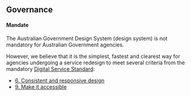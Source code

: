 ## Governance

#### Mandate
The Australian Government Design System (design system) is not mandatory for Australian Government agencies.

However, we believe that it is the simplest, fastest and clearest way for agencies undergoing a service redesign to meet several criteria from the mandatory [Digital Service Standard](https://www.designsystemau.org/standard):

- [6. Consistent and responsive design](https://www.designsystemau.org/help-and-advice/digital-service-standard/digital-service-standard-criteria/6-consistent-and-responsive-design)
- [9. Make it accessible](https://www.designsystemau.org/help-and-advice/digital-service-standard/digital-service-standard-criteria/9-make-it-accessible)

<!--
#### Responsibilities
Design System AU is the curator of the design system and related communities.

We provide online and offline platforms for the community to discuss, contribute to, adapt and extend the design system and ensure the design system continues to meet the community’s needs. Design System AU is also responsible for:

- Defining and championing [design principles](https://docs.designsystemau.org/about#design-principles) to guide the direction and shape of the product
- Managing administrators and moderators of the [design system community forum](https://community.digital.gov.au/c/designsystem) and the associated [Code of Conduct](https://community.digital.gov.au/faq)
- Managing membership of the [maintainers team](https://github.com/orgs/designsystemau/teams/maintainers)

#### Cost Recovery
The Design System AU does not charge for the use of the design system. It is provided for use under a MIT license.

However, third-party providers may be contracted to implement or extend the design system for a project. Wherever possible, the Design System AU would encourage the contracting party to ensure these extensions are suitable for contributing back to the design system.

#### Support Model
The Design System AU does not provide paid support for the implementation of, or extensions to, the design system.

Bugs or issues can be reported to the Design System AU via [GitHub](https://github.com/designsystemau/design-system-components/). The core team prioritises responses to security issues, especially where a third-party dependency is known to have a vulnerability. No service level agreements (SLAs) for responding to issues should be assumed, and issues are prioritised and resolved on a ‘best efforts’ basis.

Many sellers on the [Digital Marketplace](https://marketplace.service.gov.au/) have demonstrated experience implementing the design system for agencies. Several third parties have implemented the design system on their platform or technology stack of choice, making their code available for reuse or educational purposes. The Design System AU encourages this behaviour, but support for those implementations cannot be offered by the design system team.

#### Adapting and extending

Agencies may choose to configure, adapt or modify the design system to align with their own agency’s style or branding guide. This may include configuring custom colour palettes, replacing branding imagery, substituting fonts or extending existing components.

Agencies may choose to:

- Make these modifications themselves
- Inherit a pre-configured system, or
- Contract the modifications to a third party

Agencies are encouraged to retain as much consistency with the design system as possible. Relevant agencies also need to ensure that they maintain alignment with existing guidelines for the [digital implementation of the Australian Government brand](https://www.designsystemau.org/help-and-advice/guides-and-tools/requirements-australian-government-websites/branding).

#### Code Reviews and Pull Requests (PRs)

All pull requests are subject to review, irrespective of the source.

Only members of the core team can review and approve a pull request.

Design System AU is directly responsible for all code on the master branch of design system GitHub repositories.

#### Reporting
Users of the design system are not required to report their implementations or usage of the design system to the Design System AU.

Design System AU does not undertake reviews of, or report on, implementations of the design system for consistency or conformance.

However, Design System AU tracks usage of design system components using a combination of:

- [NPM download statistics](https://www.npmjs.com/package/@gov.au/core)
- Markup signatures detected in the [whole-of-government web crawl](https://data.gov.au/dataset/ds-dga-99f43557-1d3d-40e7-bc0c-665a4275d625/details)
- Users’ self-reporting via the [community forum](https://community.digital.gov.au/t/showcase/)

If you are using the design system (even in a non-public environment), please let us know.

#### Core Team
As adoption and maturity of the design system has increased, the core team has moved towards using a federated model for collaborating on and contributing to the product. As a result, working on the design system is no longer a full-time role for any core team member.

Each core team member is directly involved in the design, development and delivery of one or more whole-of-government digital services. This ensures that the design system is deployed appropriately on those services and provides a strong feedback loop between real-world implementations and the design system product [roadmap](https://docs.designsystemau.org/roadmap).

#### Membership
Membership of the core team is currently comprised of Design System AU staff.

Core contributors are expected to have a background in at least two of the following: front-end design, front-end engineering, full-stack development, accessibility, content design, user research, interaction design or user experience design.

We are considering broadening membership to include trusted individuals or organisations who demonstrate appropriate experience and operate in accordance with the APS Code of Conduct. If you like to nominate someone as a potential member of the core team, please let us know by emailing [hi@designsystemau.org](mailto:hi@designsystemau.org).

#### Contributions and Attributions
Design System AU is responsible for reviewing, attributing and potentially accepting all contributions received in the form of code, design, research or discussion. Detailed contribution guides are maintained by the core team as CONTRIBUTING.md files in all relevant GitHub repositories.

While not all contributions can be accepted into the design system, all contributions will be automatically attributed to the authoring individual or organisation.

---

You can provide feedback on our [governance](https://community.digital.gov.au/t/updating-our-governance-model/2596) via the [community forum](https://community.digital.gov.au/c/designsystem/14) -->
